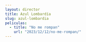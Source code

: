 ```yaml
---
layout: director
title: Azul Lombardía
slug: azul-lombardia
peliculas:
  - title: "No me rompan"
    url: "2023/12/12/no-me-rompan/"
---
```

